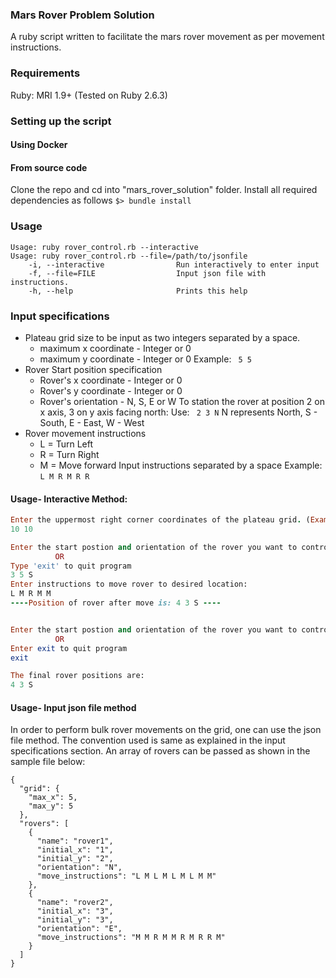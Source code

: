 ### Mars Rover Problem Solution
A ruby script written to facilitate the mars rover movement as per movement instructions.
### Requirements
Ruby: MRI 1.9+ (Tested on Ruby 2.6.3)
### Setting up the script
#### Using Docker
#### From source code
Clone the repo and cd into "mars_rover_solution" folder.
Install all required dependencies as follows
`$> bundle install`
### Usage
```
Usage: ruby rover_control.rb --interactive
Usage: ruby rover_control.rb --file=/path/to/jsonfile
    -i, --interactive                Run interactively to enter input
    -f, --file=FILE                  Input json file with instructions.
    -h, --help                       Prints this help
```    
### Input specifications
- Plateau grid size to be input as two integers separated by a space.
   - maximum x coordinate - Integer or 0
   - maximum y coordinate - Integer or 0
   Example: ` 5 5`
 - Rover Start position specification
    - Rover's x coordinate - Integer or 0
   -  Rover's y coordinate - Integer or 0
   - Rover's orientation - N, S, E or W 
   To station the rover at position 2 on x axis, 3 on y axis facing north:
   Use: ` 2 3 N`
   N represents North, S - South,  E - East, W - West
- Rover movement instructions
  - L = Turn Left
  - R = Turn Right
  - M = Move forward
 Input instructions separated by a space
 Example: `L M R M R R`
  

#### Usage- Interactive Method:
```ruby bin/rover_control.rb --interactive
Enter the uppermost right corner coordinates of the plateau grid. (Example input: 7 7):
10 10

Enter the start postion and orientation of the rover you want to control (Example input: 2 2 N):
          OR
Type 'exit' to quit program
3 5 S
Enter instructions to move rover to desired location:
L M R M M
----Position of rover after move is: 4 3 S ----


Enter the start postion and orientation of the rover you want to control (Example input: 2 2 N):
          OR
Enter exit to quit program
exit

The final rover positions are:
4 3 S
```
####  Usage- Input json file method
In order to perform bulk rover movements on the grid, one can use the json file method.
The convention used is same as explained in the input specifications section. An array of rovers can be passed as shown in the sample file below:
```
{
  "grid": {
    "max_x": 5,
    "max_y": 5
  },
  "rovers": [
    {
      "name": "rover1",
      "initial_x": "1",
      "initial_y": "2",
      "orientation": "N",
      "move_instructions": "L M L M L M L M M"
    },
    {
      "name": "rover2",
      "initial_x": "3",
      "initial_y": "3",
      "orientation": "E",
      "move_instructions": "M M R M M R M R R M"
    }
  ]
}
```
